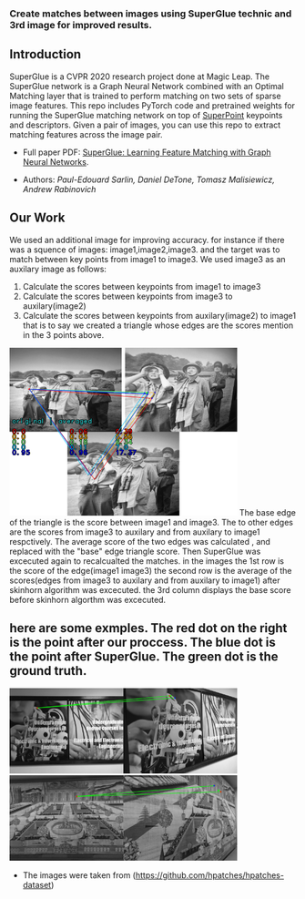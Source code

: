 ### Create matches between images using SuperGlue technic and 3rd image for improved results.

## Introduction
SuperGlue is a CVPR 2020 research project done at Magic Leap. The SuperGlue network is a Graph Neural Network combined with an Optimal Matching layer that is trained to perform matching on two sets of sparse image features. This repo includes PyTorch code and pretrained weights for running the SuperGlue matching network on top of [SuperPoint](https://arxiv.org/abs/1712.07629) keypoints and descriptors. Given a pair of images, you can use this repo to extract matching features across the image pair.

* Full paper PDF: [SuperGlue: Learning Feature Matching with Graph Neural Networks](https://arxiv.org/abs/1911.11763).

* Authors: *Paul-Edouard Sarlin, Daniel DeTone, Tomasz Malisiewicz, Andrew Rabinovich*

## Our Work

We used an additional image for improving accuracy.
for instance if there was a squence of images: image1,image2,image3.
and the target was to match between key points from image1 to image3.
We used image3 as an auxilary image as follows:
1. Calculate the scores between keypoints from image1 to image3
2. Calculate the scores between keypoints from image3 to auxilary(image2)
3. Calculate the scores between keypoints from auxilary(image2) to image1
that is to say we created a triangle whose edges are the scores mention in the 3 points above.
<img src="tz_assets/matches_124.png" width="400">
The base edge of the triangle is the score between image1 and image3.
The to other edges are the scores from image3 to auxilary and from auxilary to image1 respctively.
The average score of the two edges was calculated , and replaced with the "base" edge triangle score. 
Then SuperGlue was excecuted again to recalcualted the matches.
in the images the 1st row is the score of the edge(image1 image3)
the second row is the average of the scores(edges from image3 to auxilary and from auxilary to image1) after skinhorn algorithm was excecuted.
the 3rd column displays the base score before skinhorn algorthm was excecuted.

## here are some exmples. The red dot on the right is the point after our proccess. The blue dot is the point after SuperGlue. The green dot is the ground truth.

<img src="tz_assets/matches1_49_comparison.png" width="400">
<img src="tz_assets/matches1_105_comparison.png" width="400">

* The images were taken from (https://github.com/hpatches/hpatches-dataset)


